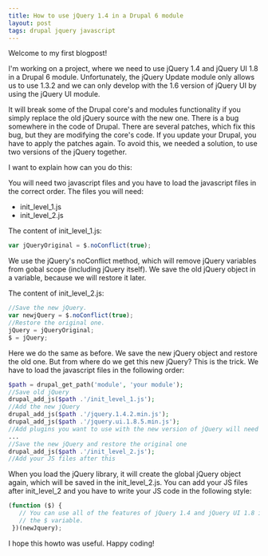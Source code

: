 ```yaml
---
title: How to use jQuery 1.4 in a Drupal 6 module
layout: post
tags: drupal jquery javascript
---
```


Welcome to my first blogpost!

I'm working on a project, where we need to use jQuery 1.4 and jQuery UI 1.8 in a Drupal 6 module. Unfortunately, the jQuery Update module only allows us to use 1.3.2 and we can only develop with the 1.6 version of jQuery UI by using the jQuery UI module.

It will break some of the Drupal core's and modules functionality if you simply replace the old jQuery source with the new one. There is a bug somewhere in the code of Drupal.
There are several patches, which fix this bug, but they are modifying the core's code. If you update your Drupal, you have to apply the patches again. To avoid this, we needed a solution, to use two versions of the jQuery together.

I want to explain how can you do this:

You will need two javascript files and you have to load the javascript files in the correct order.
The files you will need:
* init_level_1.js
* init_level_2.js

The content of init_level_1.js:

```javascript
var jQueryOriginal = $.noConflict(true);  
```

We use the jQuery's noConflict method, which will remove jQuery variables from gobal scope (including jQuery itself). We save the old jQuery object in a variable, because we will restore it later.

The content of init_level_2.js:

```javascript
//Save the new jQuery.  
var newjQuery = $.noConflict(true);  
//Restore the original one.  
jQuery = jQueryOriginal;  
$ = jQuery;  
```

Here we do the same as before. We save the new jQuery object and restore the old one. But from where do we get this new jQuery? This is the trick.
We have to load the javascript files in the following order:

```php
$path = drupal_get_path('module', 'your module');  
//Save old jQuery  
drupal_add_js($path .'/init_level_1.js');  
//Add the new jQuery  
drupal_add_js($path .'/jquery.1.4.2.min.js');  
drupal_add_js($path .'/jquery.ui.1.8.5.min.js');  
//Add plugins you want to use with the new version of jQuery will need  
...  
//Save the new jQuery and restore the original one  
drupal_add_js($path .'/init_level_2.js');
//Add your JS files after this
```

When you load the jQuery library, it will create the global jQuery object again, which will be saved in the init_level_2.js. You can add your JS files after init_level_2 and you have to write your JS code in the following style:

```javascript
(function ($) {  
   // You can use all of the features of jQuery 1.4 and jQuery UI 1.8 in this scope by using  
   // the $ variable.  
 })(newJquery); 
```

I hope this howto was useful. Happy coding!